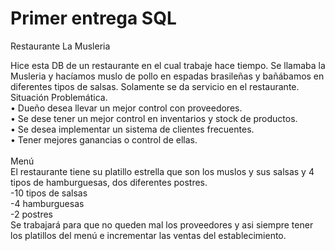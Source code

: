 # Primer entrega SQL

Restaurante La Musleria<br>

Hice esta DB de un restaurante en el cual trabaje hace tiempo. Se llamaba la Musleria y hacíamos muslo de pollo en espadas brasileñas y bañábamos en diferentes tipos de salsas. Solamente se da servicio en el restaurante.<br>
Situación Problemática.<br>
•	Dueño desea llevar un mejor control con proveedores.<br>
•	Se dese tener un mejor control en inventarios y stock de productos.<br>
•	Se desea implementar un sistema de clientes frecuentes.<br>
•	Tener mejores ganancias o control de ellas.<br><br>
Menú<br>
El restaurante tiene su platillo estrella que son los muslos y sus salsas y 4 tipos de hamburguesas, dos diferentes postres.<br>
-10 tipos de salsas<br>
-4 hamburguesas<br>
-2 postres<br>
Se trabajará para que no queden mal los proveedores y asi siempre tener los platillos del menú e incrementar las ventas del establecimiento.
